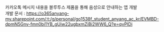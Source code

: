 카카오톡 메시지 내용을 블루투스 제품을 통해 음성으로 안내하는 앱 개발  
개발 문서 : https://o365anyang-my.sharepoint.com/:t:/g/personal/go1538f_student_anyang_ac_kr/EVMBD-dpmN5Gnv-fmn0bi1YB_gUiw22ugbxmZiBi2WW6_Q?e=qvPIDi
